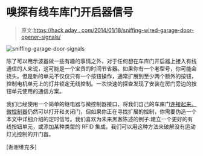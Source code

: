 # 嗅探有线车库门开启器信号

> 原文:[https://hack aday . com/2014/01/18/sniffing-wired-garage-door-opener-signals/](https://hackaday.com/2014/01/18/sniffing-wired-garage-door-opener-signals/)

![sniffing-garage-door-signals](../Images/80fec35fc9a76ddbfb2b2be9a0a7fb70.png)

除了可以用示波器做一些有趣的事情之外，对于任何想在车库门开启器上接入有线通信的人来说，这可能是一个宝贵的时间节省器。如果你有一个老型号，你可能会挠头。但是新的单元不仅仅只有一个按钮操作，通常扩展到至少两个额外的按钮，控制电机单元上的灯并锁定无线控制。一次快速的探查发现了安装在房门旁边的按钮单元使用的通信方案。

我们已经使用一个简单的继电器与微控制器接口，将我们自己的车库门[连接起来，微控制器](http://hackaday.com/2010/08/13/porting-code-to-msp430/)仍然可以打开和关闭门，但如果你正在寻找扩展的控制，你需要伪造一个本文中详细介绍的定时信号。我们喜欢为未来黑客陈述的例子:建立一个更好的有线按钮单元，或添加某种类型的 RFID 集成。我们可以用这种方法来破解没有运动灯光控制的开门器。

[谢谢维克多]